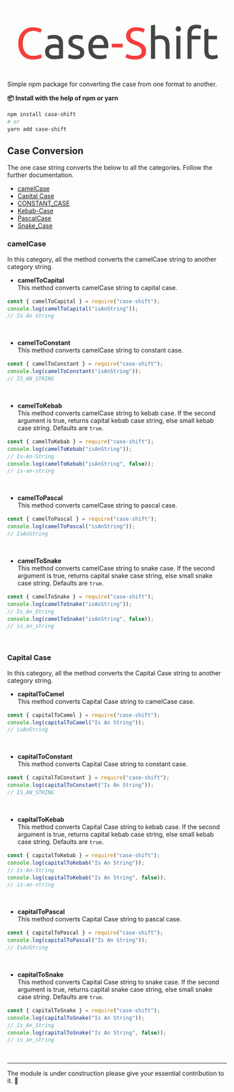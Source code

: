 ![Case-Shift](/static/logo.gif)<br>
Simple npm package for converting the case from one format to another.

<b>📦 Install with the help of npm or yarn</b>

```sh
npm install case-shift
# or
yarn add case-shift
```

## Case Conversion
The one case string converts the below to all the categories. Follow the further documentation.
- [camelCase](#camelcase)
- [Capital Case](#capitalcase)
- [CONSTANT_CASE]()
- [Kebab-Case]()
- [PascalCase]()
- [Snake_Case]()


### camelCase
In this category, all the method converts the camelCase string to another category string.

- <b>camelToCapital</b><br>
This method converts camelCase string to capital case.
```javascript
const { camelToCapital } = require("case-shift");
console.log(camelToCapital("isAnString"));
// Is An String
```
<br>

- <b>camelToConstant</b><br>
This method converts camelCase string to constant case.
```javascript
const { camelToConstant } = require("case-shift");
console.log(camelToConstant("isAnString"));
// IS_AN_STRING
```
<br>

- <b>camelToKebab</b><br>
This method converts camelCase string to kebab case. If the second argument is true, returns capital kebab case string, else small kebab case string. Defaults are `true`.
```javascript
const { camelToKebab } = require("case-shift");
console.log(camelToKebab("isAnString"));
// Is-An-String
console.log(camelToKebab("isAnString", false));
// is-an-string
```
<br>

- <b>camelToPascal</b><br>
This method converts camelCase string to pascal case.
```javascript
const { camelToPascal } = require("case-shift");
console.log(camelToPascal("isAnString"));
// IsAnString
```
<br>

- <b>camelToSnake</b><br>
This method converts camelCase string to snake case. If the second argument is true, returns capital snake case string, else small snake case string. Defaults are `true`.
```javascript
const { camelToSnake } = require("case-shift");
console.log(camelToSnake("isAnString"));
// Is_An_String
console.log(camelToSnake("isAnString", false));
// is_an_string
```
<br>


### Capital Case
In this category, all the method converts the Capital Case string to another category string.

- <b>capitalToCamel</b><br>
This method converts Capital Case string to camelCase case.
```javascript
const { capitalToCamel } = require("case-shift");
console.log(capitalToCamel("Is An String"));
// isAnString
```
<br>

- <b>capitalToConstant</b><br>
This method converts Capital Case string to constant case.
```javascript
const { capitalToConstant } = require("case-shift");
console.log(capitalToConstant("Is An String"));
// IS_AN_STRING
```
<br>

- <b>capitalToKebab</b><br>
This method converts Capital Case string to kebab case. If the second argument is true, returns capital kebab case string, else small kebab case string. Defaults are `true`.
```javascript
const { capitalToKebab } = require("case-shift");
console.log(capitalToKebab("Is An String"));
// Is-An-String
console.log(capitalToKebab("Is An String", false));
// is-an-string
```
<br>

- <b>capitalToPascal</b><br>
This method converts Capital Case string to pascal case.
```javascript
const { capitalToPascal } = require("case-shift");
console.log(capitalToPascal("Is An String"));
// IsAnString
```
<br>

- <b>capitalToSnake</b><br>
This method converts Capital Case string to snake case. If the second argument is true, returns capital snake case string, else small snake case string. Defaults are `true`.
```javascript
const { capitalToSnake } = require("case-shift");
console.log(capitalToSnake("Is An String"));
// Is_An_String
console.log(capitalToSnake("Is An String", false));
// is_an_string
```
<br>

<hr>
The module is under construction please give your essential contribution to it. 🚧
